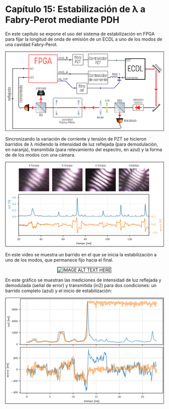 # Capítulo 15: Estabilización de λ a Fabry-Perot mediante PDH

En este capítulo se expone el uso del sistema de estabilización en FPGA para fijar la longitud de onda de emisión de un ECDL a uno de los modos de una cavidad Fabry-Perot.

<img src="experimento.png" alt="IMAGE ALT TEXT HERE"  border="1" />

Sincronizando la variación de corriente y tensión de PZT se hicieron barridos de λ midiendo la intensidad de luz reflejada (para demodulación, en naranja), transmitida (para relevamiento del espectro, en azul) y la forma de de los modos con una cámara.

<img src="barrido.png" alt="IMAGE ALT TEXT HERE"  border="1" />

En este video se muestra un barrido en el que se inicia la estabilización a uno de los modos, que permanece fijo hacia el final.

<center>
<img src="modos_FP.gif" alt="IMAGE ALT TEXT HERE"  border="1" />
</center>


En este gráfico se muestran las mediciones de intensidad de luz reflejada y demodulada (señal de error) y transmitida (in2) para dos condiciones: un barrido completo (azul) y el inicio de estabilización:

<img src="lock.png" alt="IMAGE ALT TEXT HERE"  border="1" />
